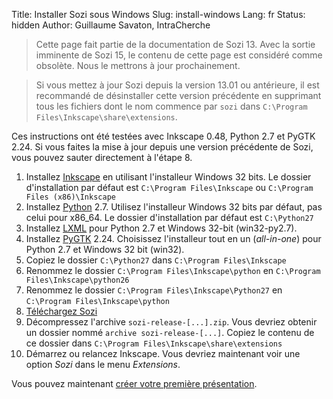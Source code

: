 Title: Installer Sozi sous Windows
Slug: install-windows
Lang: fr
Status: hidden
Author: Guillaume Savaton, IntraCherche

> Cette page fait partie de la documentation de Sozi 13.
> Avec la sortie imminente de Sozi 15, le contenu de cette page
> est considéré comme obsolète.
> Nous le mettrons à jour prochainement.

> Si vous mettez à jour Sozi depuis la version 13.01 ou antérieure,
> il est recommandé de désinstaller cette version précédente
> en supprimant tous les fichiers dont le nom commence par `sozi`
> dans `C:\Program Files\Inkscape\share\extensions`.

Ces instructions ont été testées avec Inkscape 0.48, Python 2.7 et PyGTK 2.24.
Si vous faites la mise à jour depuis une version précédente de Sozi,
vous pouvez sauter directement à l'étape 8.

1. Installez [Inkscape](http://inkscape.org/download/) en utilisant l'installeur Windows 32 bits.
Le dossier d'installation par défaut est  `C:\Program Files\Inkscape`
ou `C:\Program Files (x86)\Inkscape`
2. Installez [Python](http://python.org/download/) 2.7.
Utilisez l'installeur Windows 32 bits par défaut, pas celui pour x86_64.
Le dossier d'installation par défaut est `C:\Python27`
3. Installez [LXML](https://pypi.python.org/pypi/lxml/3.2.4#downloads) pour Python 2.7 et Windows 32-bit (win32-py2.7).
4. Installez [PyGTK](http://ftp.gnome.org/pub/GNOME/binaries/win32/pygtk/2.24/) 2.24.
Choisissez l'installeur tout en un  (*all-in-one*) pour Python 2.7 et Windows 32 bit (win32).
5. Copiez le dossier `C:\Python27` dans `C:\Program Files\Inkscape`
6. Renommez le dossier `C:\Program Files\Inkscape\python` en `C:\Program Files\Inkscape\python26`
7. Renommez le dossier `C:\Program Files\Inkscape\Python27` en `C:\Program Files\Inkscape\python`
8. [Téléchargez Sozi](https://github.com/senshu/Sozi/releases/download/13.11/sozi-release-13.11-30213629.zip)
9. Décompressez l'archive `sozi-release-[...].zip`.
Vous devriez obtenir un dossier nommé `archive sozi-release-[...]`.
Copiez le contenu de ce dossier dans `C:\Program Files\Inkscape\share\extensions`
10. Démarrez ou relancez Inkscape.
Vous devriez maintenant voir une option *Sozi* dans le menu *Extensions*.

Vous pouvez maintenant [créer votre première présentation](|filename|create.md).
